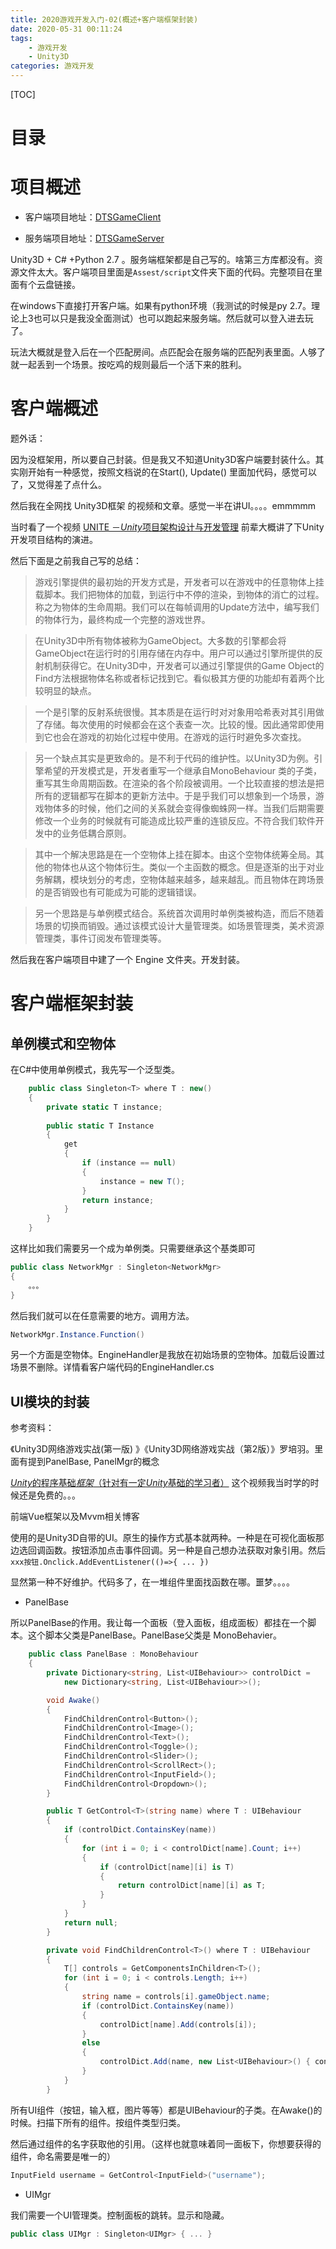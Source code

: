 ```yaml
---
title: 2020游戏开发入门-02(概述+客户端框架封装)
date: 2020-05-31 00:11:24
tags: 
    - 游戏开发
    - Unity3D
categories: 游戏开发
---
```




[TOC]



# 目录







# 项目概述



- 客户端项目地址：[DTSGameClient](https://github.com/Q1143316492/DTSGameClient)

- 服务端项目地址：[DTSGameServer](https://github.com/Q1143316492/DTSGameServer)



Unity3D + C# +Python 2.7 。服务端框架都是自己写的。啥第三方库都没有。资源文件太大。客户端项目里面是`Assest/script`文件夹下面的代码。完整项目在里面有个云盘链接。

在windows下直接打开客户端。如果有python环境（我测试的时候是py 2.7。理论上3也可以只是我没全面测试）也可以跑起来服务端。然后就可以登入进去玩了。

玩法大概就是登入后在一个匹配房间。点匹配会在服务端的匹配列表里面。人够了就一起丢到一个场景。按吃鸡的规则最后一个活下来的胜利。



# 客户端概述





题外话：



因为没框架用，所以要自己封装。但是我又不知道Unity3D客户端要封装什么。其实刚开始有一种感觉，按照文档说的在Start(), Update() 里面加代码，感觉可以了，又觉得差了点什么。



然后我在全网找 Unity3D框架 的视频和文章。感觉一半在讲UI。。。。emmmmm



当时看了一个视频 [UNITE －*Unity*项目架构设计与开发管理](https://v.qq.com/x/page/d016340mkcu.html) 前辈大概讲了下Unity开发项目结构的演进。



然后下面是之前我自己写的总结：

> 游戏引擎提供的最初始的开发方式是，开发者可以在游戏中的任意物体上挂载脚本。我们把物体的加载，到运行中不停的渲染，到物体的消亡的过程。称之为物体的生命周期。我们可以在每帧调用的Update方法中，编写我们的物体行为，最终构成一个完整的游戏世界。

> 在Unity3D中所有物体被称为GameObject。大多数的引擎都会将GameObject在运行时的引用存储在内存中。用户可以通过引擎所提供的反射机制获得它。在Unity3D中，开发者可以通过引擎提供的Game Object的Find方法根据物体名称或者标记找到它。看似极其方便的功能却有着两个比较明显的缺点。

> 一个是引擎的反射系统很慢。其本质是在运行时对对象用哈希表对其引用做了存储。每次使用的时候都会在这个表查一次。比较的慢。因此通常即使用到它也会在游戏的初始化过程中使用。在游戏的运行时避免多次查找。

> 另一个缺点其实是更致命的。是不利于代码的维护性。以Unity3D为例。引擎希望的开发模式是，开发者重写一个继承自MonoBehaviour 类的子类，重写其生命周期函数。在渲染的各个阶段被调用。一个比较直接的想法是把所有的逻辑都写在脚本的更新方法中。于是乎我们可以想象到一个场景，游戏物体多的时候，他们之间的关系就会变得像蜘蛛网一样。当我们后期需要修改一个业务的时候就有可能造成比较严重的连锁反应。不符合我们软件开发中的业务低耦合原则。

> 其中一个解决思路是在一个空物体上挂在脚本。由这个空物体统筹全局。其他的物体也从这个物体衍生。类似一个主函数的概念。但是逐渐的出于对业务解耦，模块划分的考虑，空物体越来越多，越来越乱。而且物体在跨场景的是否销毁也有可能成为可能的逻辑错误。

> 另一个思路是与单例模式结合。系统首次调用时单例类被构造，而后不随着场景的切换而销毁。通过该模式设计大量管理类。如场景管理类，美术资源管理类，事件订阅发布管理类等。



然后我在客户端项目中建了一个 Engine 文件夹。开发封装。



# 客户端框架封装



## 单例模式和空物体



在C#中使用单例模式，我先写一个泛型类。

```c#
    public class Singleton<T> where T : new()
    {
        private static T instance;
        
        public static T Instance
        {
            get
            {
                if (instance == null)
                {
                    instance = new T();
                }
                return instance;
            }
        }
    }
```

这样比如我们需要另一个成为单例类。只需要继承这个基类即可

```c#
public class NetworkMgr : Singleton<NetworkMgr>
{
    。。。
}
```

然后我们就可以在任意需要的地方。调用方法。

```c#
NetworkMgr.Instance.Function()
```



另一个方面是空物体。EngineHandler是我放在初始场景的空物体。加载后设置过场景不删除。详情看客户端代码的EngineHandler.cs



## UI模块的封装



参考资料：

《Unity3D网络游戏实战(第一版) 》《Unity3D网络游戏实战（第2版）》罗培羽。里面有提到PanelBase, PanelMgr的概念

[*Unity*的程序基础*框架*（针对有一定*Unity*基础的学习者）](https://www.bilibili.com/video/BV1C441117wU?from=search&seid=4233398977896397554)  这个视频我当时学的时候还是免费的。。。

前端Vue框架以及Mvvm相关博客



使用的是Unity3D自带的UI。原生的操作方式基本就两种。一种是在可视化面板那边选回调函数。按钮添加点击事件回调。另一种是自己想办法获取对象引用。然后 `xxx按钮.Onclick.AddEventListener(()=>{ ... })`

显然第一种不好维护。代码多了，在一堆组件里面找函数在哪。噩梦。。。。



- PanelBase



所以PanelBase的作用。我让每一个面板（登入面板，组成面板）都挂在一个脚本。这个脚本父类是PanelBase。PanelBase父类是 MonoBehavier。



```c#
	public class PanelBase : MonoBehaviour
    {
        private Dictionary<string, List<UIBehaviour>> controlDict = 
            new Dictionary<string, List<UIBehaviour>>();

        void Awake()
        {
            FindChildrenControl<Button>();
            FindChildrenControl<Image>();
            FindChildrenControl<Text>();
            FindChildrenControl<Toggle>();
            FindChildrenControl<Slider>();
            FindChildrenControl<ScrollRect>();
            FindChildrenControl<InputField>();
            FindChildrenControl<Dropdown>();
        }

        public T GetControl<T>(string name) where T : UIBehaviour
        {
            if (controlDict.ContainsKey(name))
            {
                for (int i = 0; i < controlDict[name].Count; i++)
                {
                    if (controlDict[name][i] is T)
                    {
                        return controlDict[name][i] as T;
                    }
                }
            }
            return null;
        }

        private void FindChildrenControl<T>() where T : UIBehaviour
        {
            T[] controls = GetComponentsInChildren<T>();
            for (int i = 0; i < controls.Length; i++)
            {
                string name = controls[i].gameObject.name;
                if (controlDict.ContainsKey(name))
                {
                    controlDict[name].Add(controls[i]);
                }
                else
                {
                    controlDict.Add(name, new List<UIBehaviour>() { controls[i] });
                }
            }
        }
```

所有UI组件（按钮，输入框，图片等等）都是UIBehaviour的子类。在Awake()的时候。扫描下所有的组件。按组件类型归类。

然后通过组件的名字获取他的引用。（这样也就意味着同一面板下，你想要获得的组件，命名需要是唯一的）

```c#
InputField username = GetControl<InputField>("username");
```



- UIMgr

我们需要一个UI管理类。控制面板的跳转。显示和隐藏。

```c#
public class UIMgr : Singleton<UIMgr> { ... }
```

